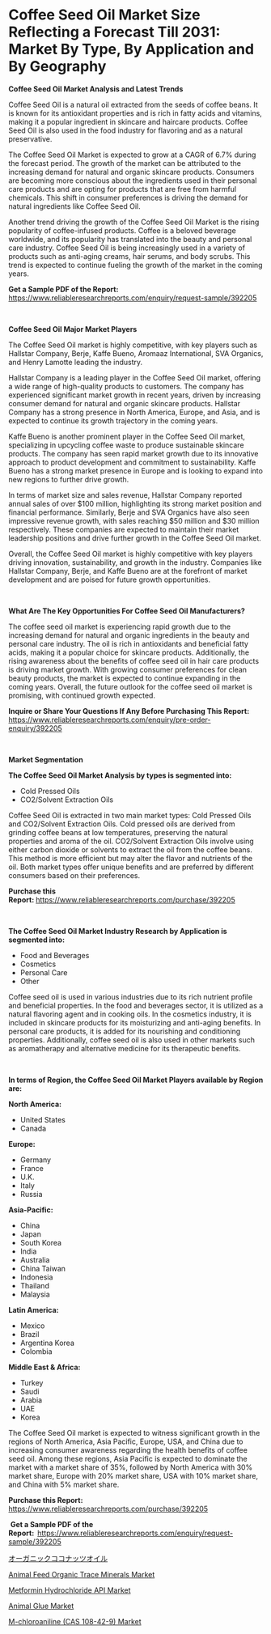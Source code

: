 <p><h1>Coffee Seed Oil Market Size Reflecting a Forecast Till 2031: Market By Type, By Application and By Geography</h1></p><p><strong>Coffee Seed Oil Market Analysis and Latest Trends</strong></p>
<p><p>Coffee Seed Oil is a natural oil extracted from the seeds of coffee beans. It is known for its antioxidant properties and is rich in fatty acids and vitamins, making it a popular ingredient in skincare and haircare products. Coffee Seed Oil is also used in the food industry for flavoring and as a natural preservative.</p><p>The Coffee Seed Oil Market is expected to grow at a CAGR of 6.7% during the forecast period. The growth of the market can be attributed to the increasing demand for natural and organic skincare products. Consumers are becoming more conscious about the ingredients used in their personal care products and are opting for products that are free from harmful chemicals. This shift in consumer preferences is driving the demand for natural ingredients like Coffee Seed Oil.</p><p>Another trend driving the growth of the Coffee Seed Oil Market is the rising popularity of coffee-infused products. Coffee is a beloved beverage worldwide, and its popularity has translated into the beauty and personal care industry. Coffee Seed Oil is being increasingly used in a variety of products such as anti-aging creams, hair serums, and body scrubs. This trend is expected to continue fueling the growth of the market in the coming years.</p></p>
<p><strong>Get a Sample PDF of the Report:&nbsp;</strong> <a href="https://www.reliableresearchreports.com/enquiry/request-sample/392205">https://www.reliableresearchreports.com/enquiry/request-sample/392205</a></p>
<p>&nbsp;</p>
<p><strong>Coffee Seed Oil Major Market Players</strong></p>
<p><p>The Coffee Seed Oil market is highly competitive, with key players such as Hallstar Company, Berje, Kaffe Bueno, Aromaaz International, SVA Organics, and Henry Lamotte leading the industry. </p><p>Hallstar Company is a leading player in the Coffee Seed Oil market, offering a wide range of high-quality products to customers. The company has experienced significant market growth in recent years, driven by increasing consumer demand for natural and organic skincare products. Hallstar Company has a strong presence in North America, Europe, and Asia, and is expected to continue its growth trajectory in the coming years.</p><p>Kaffe Bueno is another prominent player in the Coffee Seed Oil market, specializing in upcycling coffee waste to produce sustainable skincare products. The company has seen rapid market growth due to its innovative approach to product development and commitment to sustainability. Kaffe Bueno has a strong market presence in Europe and is looking to expand into new regions to further drive growth.</p><p>In terms of market size and sales revenue, Hallstar Company reported annual sales of over $100 million, highlighting its strong market position and financial performance. Similarly, Berje and SVA Organics have also seen impressive revenue growth, with sales reaching $50 million and $30 million respectively. These companies are expected to maintain their market leadership positions and drive further growth in the Coffee Seed Oil market.</p><p>Overall, the Coffee Seed Oil market is highly competitive with key players driving innovation, sustainability, and growth in the industry. Companies like Hallstar Company, Berje, and Kaffe Bueno are at the forefront of market development and are poised for future growth opportunities.</p></p>
<p>&nbsp;</p>
<p><strong>What Are The Key Opportunities For Coffee Seed Oil Manufacturers?</strong></p>
<p><p>The coffee seed oil market is experiencing rapid growth due to the increasing demand for natural and organic ingredients in the beauty and personal care industry. The oil is rich in antioxidants and beneficial fatty acids, making it a popular choice for skincare products. Additionally, the rising awareness about the benefits of coffee seed oil in hair care products is driving market growth. With growing consumer preferences for clean beauty products, the market is expected to continue expanding in the coming years. Overall, the future outlook for the coffee seed oil market is promising, with continued growth expected.</p></p>
<p><strong>Inquire or Share Your Questions If Any Before Purchasing This Report:</strong> <a href="https://www.reliableresearchreports.com/enquiry/pre-order-enquiry/392205">https://www.reliableresearchreports.com/enquiry/pre-order-enquiry/392205</a></p>
<p>&nbsp;</p>
<p><strong>Market Segmentation</strong></p>
<p><strong>The Coffee Seed Oil Market Analysis by types is segmented into:</strong></p>
<p><ul><li>Cold Pressed Oils</li><li>CO2/Solvent Extraction Oils</li></ul></p>
<p><p>Coffee Seed Oil is extracted in two main market types: Cold Pressed Oils and CO2/Solvent Extraction Oils. Cold pressed oils are derived from grinding coffee beans at low temperatures, preserving the natural properties and aroma of the oil. CO2/Solvent Extraction Oils involve using either carbon dioxide or solvents to extract the oil from the coffee beans. This method is more efficient but may alter the flavor and nutrients of the oil. Both market types offer unique benefits and are preferred by different consumers based on their preferences.</p></p>
<p><strong>Purchase this Report:&nbsp;</strong><a href="https://www.reliableresearchreports.com/purchase/392205">https://www.reliableresearchreports.com/purchase/392205</a></p>
<p>&nbsp;</p>
<p><strong>The Coffee Seed Oil Market Industry Research by Application is segmented into:</strong></p>
<p><ul><li>Food and Beverages</li><li>Cosmetics</li><li>Personal Care</li><li>Other</li></ul></p>
<p><p>Coffee seed oil is used in various industries due to its rich nutrient profile and beneficial properties. In the food and beverages sector, it is utilized as a natural flavoring agent and in cooking oils. In the cosmetics industry, it is included in skincare products for its moisturizing and anti-aging benefits. In personal care products, it is added for its nourishing and conditioning properties. Additionally, coffee seed oil is also used in other markets such as aromatherapy and alternative medicine for its therapeutic benefits.</p></p>
<p>&nbsp;</p>
<p><strong>In terms of Region, the Coffee Seed Oil Market Players available by Region are:</strong></p>
<p>
    <p> <strong> North America: </strong>
        <ul>
            <li>United States</li>
            <li>Canada</li>
        </ul>
        </p> 
    <p> <strong> Europe: </strong>
        <ul>
            <li>Germany</li>
            <li>France</li>
            <li>U.K.</li>
            <li>Italy</li>
            <li>Russia</li>
        </ul>
        </p> 
    <p> <strong> Asia-Pacific: </strong>
        <ul>
            <li>China</li>
            <li>Japan</li>
            <li>South Korea</li>
            <li>India</li>
            <li>Australia</li>
            <li>China Taiwan</li>
            <li>Indonesia</li>
            <li>Thailand</li>
            <li>Malaysia</li>
        </ul>
        </p> 
    <p> <strong> Latin America: </strong>
        <ul>
            <li>Mexico</li>
            <li>Brazil</li>
            <li>Argentina Korea</li>
            <li>Colombia</li>
        </ul>
        </p> 
    <p> <strong> Middle East & Africa: </strong>
        <ul>
            <li>Turkey</li>
            <li>Saudi</li>
            <li>Arabia</li>
            <li>UAE</li>
            <li>Korea</li>
        </ul>
    </p>
    </p>
<p><p>The Coffee Seed Oil market is expected to witness significant growth in the regions of North America, Asia Pacific, Europe, USA, and China due to increasing consumer awareness regarding the health benefits of coffee seed oil. Among these regions, Asia Pacific is expected to dominate the market with a market share of 35%, followed by North America with 30% market share, Europe with 20% market share, USA with 10% market share, and China with 5% market share.</p></p>
<p><strong>Purchase this Report: </strong><a href="https://www.reliableresearchreports.com/purchase/392205">https://www.reliableresearchreports.com/purchase/392205</a></p>
<p>&nbsp;<strong>Get a Sample PDF of the Report:&nbsp;&nbsp;</strong><a href="https://www.reliableresearchreports.com/enquiry/request-sample/392205">https://www.reliableresearchreports.com/enquiry/request-sample/392205</a></p>
<p><strong></strong></p>
<p><p><a href="https://medium.com/@janaflo/%E6%9C%89%E6%A9%9F%E3%82%B3%E3%82%B3%E3%83%8A%E3%83%83%E3%83%84%E3%82%AA%E3%82%A4%E3%83%AB%E5%B8%82%E5%A0%B4-%E3%82%BF%E3%82%A4%E3%83%97-%E3%82%A2%E3%83%97%E3%83%AA%E3%82%B1%E3%83%BC%E3%82%B7%E3%83%A7%E3%83%B3-%E3%81%8A%E3%82%88%E3%81%B3%E5%9C%B0%E7%90%86%E3%81%AB%E3%82%88%E3%82%8B%E5%8C%85%E6%8B%AC%E7%9A%84%E3%81%AA%E8%A9%95%E4%BE%A1-560626aa97ba">オーガニックココナッツオイル</a></p><p><a href="https://view.publitas.com/reportprime-1/animal-feed-organic-trace-minerals-market-research-report-forecasted-for-period-from-2024-2031-by-market-type-market-application-and-region/">Animal Feed Organic Trace Minerals Market</a></p><p><a href="https://invited-way-688.notion.site/Metformin-Hydrochloride-API-Market-Size-Evaluating-its-Market-Trends-Growth-and-Projections-2024--0178e97e784c43ee8bcc9c34ab262a54">Metformin Hydrochloride API Market</a></p><p><a href="https://view.publitas.com/reportprime-1/animal-glue-market-provides-a-comprehensive-analysis-including-a-macro-overview-of-the-market-as-well-as-micro-details-such-as-market-size-and-competitive-landscape/">Animal Glue Market</a></p><p><a href="https://github.com/johnbach50/Market-Research-Report-List-2/blob/main/m-chloroaniline-cas-108-42-9-market.md">M-chloroaniline (CAS 108-42-9) Market</a></p></p>